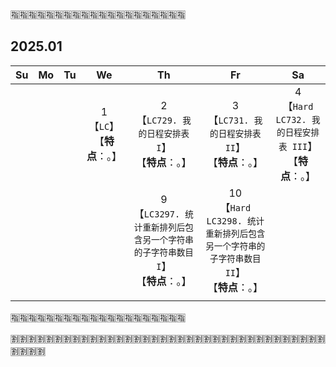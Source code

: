 
:u6307::u6307::u6307::u6307::u6307::u6307::u6307::u6307::u6307::u6307::u6307::u6307::u6307::u6307::u6307::u6307::u6307::u6307::u6307::u6307:

## 2025.01

|Su|Mo|Tu|We|Th|Fr|Sa|
|:--:|:--:|:--:|:--:|:--:|:--:|:--:|
|||| 1 <br>【`LC`】<br>【**特点**：。】 | 2 <br>【`LC729. 我的日程安排表 I`】<br>【**特点**：。】 | 3 <br>【`LC731. 我的日程安排表 II`】<br>【**特点**：。】 | 4 <br>【`Hard` `LC732. 我的日程安排表 III`】<br>【**特点**：。】 |
||||| 9 <br>【`LC3297. 统计重新排列后包含另一个字符串的子字符串数目 I`】<br>【**特点**：。】 | 10 <br>【`Hard` `LC3298. 统计重新排列后包含另一个字符串的子字符串数目 II`】<br>【**特点**：。】 ||
||||||||

:u6307::u6307::u6307::u6307::u6307::u6307::u6307::u6307::u6307::u6307::u6307::u6307::u6307::u6307::u6307::u6307::u6307::u6307::u6307::u6307:

:u5272::u5272::u5272::u5272::u5272::u5272::u5272::u5272::u5272::u5272::u5272::u5272::u5272::u5272::u5272::u5272::u5272::u5272::u5272::u5272::u5272::u5272::u5272::u5272::u5272::u5272::u5272::u5272::u5272::u5272::u5272::u5272::u5272::u5272::u5272::u5272::u5272::u5272::u5272::u5272:
